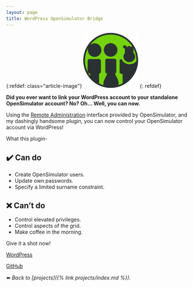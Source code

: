 ```yaml
---
layout: page
title: WordPress OpenSimulator Bridge
---
```


{:refdef: class="article-image"}
![](/assets/img/wp-os-150x150.png)
{: refdef}

**Did you ever want to link your WordPress account to your standalone OpenSimulator account? No? Oh… Well, you can now.**

Using the [Remote Administration](http://opensimulator.org/wiki/RemoteAdmin) interface provided by OpenSimulator, and my dashingly handsome plugin, you can now control your OpenSimulator account via WordPress!

What this plugin-

## :heavy_check_mark: Can do

*   Create OpenSimulator users.
*   Update own passwords.
*   Specify a limited surname constraint.

## :x: Can’t do

*   Control elevated privileges.
*   Control aspects of the grid.
*   Make coffee in the morning.

Give it a shot now!

<div class="aligncentre">
	<p class="button"><a href="https://wordpress.org/plugins/opensimulator-bridge">WordPress</a></p>
	<p class="button"><a href="https://github.com/soup-bowl/wordpress-opensim-bridge">GitHub</a></p>
</div>

:arrow_left: _Back to [projects]({% link projects/index.md %})_.
